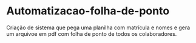 # Automatizacao-folha-de-ponto
 Criação de sistema que pega uma planilha com matrícula e nomes e gera um arquivoe em pdf com folha de ponto de todos os colaboradores.
